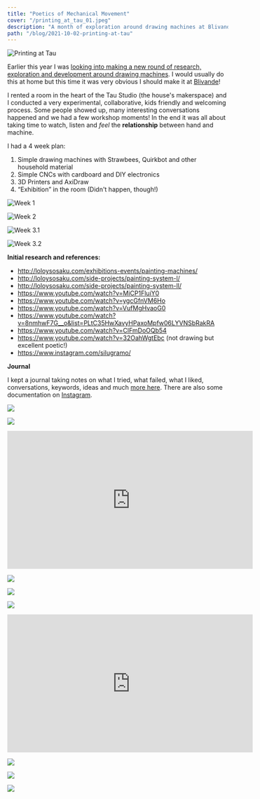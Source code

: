 ```yaml
---
title: "Poetics of Mechanical Movement"
cover: "/printing_at_tau_01.jpeg"
description: "A month of exploration around drawing machines at Blivande's Artist in Residency Room."
path: "/blog/2021-10-02-printing-at-tau"
---
```


![Printing at Tau](./printing_at_tau_01.jpeg)

Earlier this year I was [looking into making a new round of research, exploration and development around drawing machines](https://forum.blivande.com/t/printing-at-taus-artist-in-residency-room/2428). I would usually do this at home but this time it was very obvious I should make it at [Blivande](https://www.blivande.com/)!

I rented a room in the heart of the Tau Studio (the house's makerspace) and I conducted a very experimental, collaborative, kids friendly and welcoming process. Some people showed up, many interesting conversations happened and we had a few workshop moments! In the end it was all about taking time to watch, listen and *feel* the **relationship** between hand and machine.

I had a 4 week plan:

1. Simple drawing machines with Strawbees, Quirkbot and other household material
2. Simple CNCs with cardboard and DIY electronics
3. 3D Printers and AxiDraw
4. “Exhibition” in the room (Didn't happen, though!)

<div class="row">

<div>

![Week 1](./printing_at_tau_week1.jpeg)

</div>

<div>

![Week 2](./printing_at_tau_week2.jpeg)

</div>

</div>

<div class="row">

<div>

![Week 3.1](./printing_at_tau_week3_1.jpeg)

</div>

<div>

![Week 3.2](./printing_at_tau_week3_2.jpeg)

</div>

</div>

**Initial research and references:**

- http://loloysosaku.com/exhibitions-events/painting-machines/
- http://loloysosaku.com/side-projects/painting-system-l/
- http://loloysosaku.com/side-projects/painting-system-ll/
- https://www.youtube.com/watch?v=MiCP1FluiY0
- https://www.youtube.com/watch?v=ygcGfnVM6Ho
- https://www.youtube.com/watch?v=VufMgHvaoG0
- https://www.youtube.com/watch?v=8nmhwF7G__o&list=PLtC35HwXavyHPaxoMpfw06LYVNSbRakRA
- https://www.youtube.com/watch?v=ClFmDoOQb54
- https://www.youtube.com/watch?v=32OahWgtEbc (not drawing but excellent poetic!)
- https://www.instagram.com/silugramo/

**Journal**

I kept a journal taking notes on what I tried, what failed, what I liked, conversations, keywords, ideas and much [more here](http://wiki.bananabanana.me/education/drawing-machines). There are also some documentation on [Instagram](https://www.instagram.com/p/CQB5JQyDVgn/).

<div class="row">

<div>

![](./printing_at_tau_03.jpeg)

</div>

<div>

![](./printing_at_tau_02.jpeg)

</div>

</div>

<iframe width="560" height="315" src="https://www.youtube-nocookie.com/embed/Ll9Zg1szyqE" title="YouTube video player" frameborder="0" allow="accelerometer; autoplay; clipboard-write; encrypted-media; gyroscope; picture-in-picture" allowfullscreen></iframe>

<div class="row">

<div>

![](./printing_at_tau_04.jpeg)

</div>

<div>

![](./printing_at_tau_05.jpeg)

</div>

</div>

![](./printing_at_tau_06.jpeg)

<iframe width="560" height="315" src="https://www.youtube-nocookie.com/embed/NWX0CYoaAnE" title="YouTube video player" frameborder="0" allow="accelerometer; autoplay; clipboard-write; encrypted-media; gyroscope; picture-in-picture" allowfullscreen></iframe>

<div class="row">

<div>

![](./printing_at_tau_07.jpeg)

</div>

<div>

![](./printing_at_tau_08.jpeg)

</div>

<div>

![](./printing_at_tau_09.jpeg)

</div>

</div>
